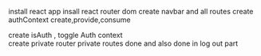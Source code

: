 install react app
insall react router dom
create navbar and all routes
create authContext 
    create,provide,consume

create isAuth , toggle Auth context  
create private router
private routes done and also done in log out part